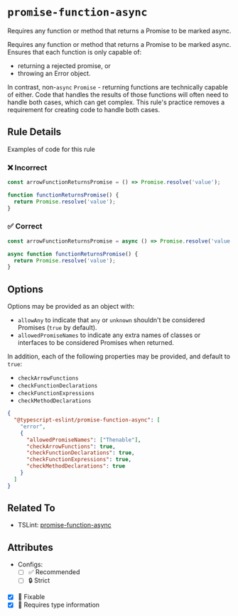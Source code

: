 # `promise-function-async`

Requires any function or method that returns a Promise to be marked async.

Requires any function or method that returns a Promise to be marked async.
Ensures that each function is only capable of:

- returning a rejected promise, or
- throwing an Error object.

In contrast, non-`async` `Promise` - returning functions are technically capable of either.
Code that handles the results of those functions will often need to handle both cases, which can get complex.
This rule's practice removes a requirement for creating code to handle both cases.

## Rule Details

Examples of code for this rule

<!--tabs-->

### ❌ Incorrect

```ts
const arrowFunctionReturnsPromise = () => Promise.resolve('value');

function functionReturnsPromise() {
  return Promise.resolve('value');
}
```

### ✅ Correct

```ts
const arrowFunctionReturnsPromise = async () => Promise.resolve('value');

async function functionReturnsPromise() {
  return Promise.resolve('value');
}
```

## Options

Options may be provided as an object with:

- `allowAny` to indicate that `any` or `unknown` shouldn't be considered Promises (`true` by default).
- `allowedPromiseNames` to indicate any extra names of classes or interfaces to be considered Promises when returned.

In addition, each of the following properties may be provided, and default to `true`:

- `checkArrowFunctions`
- `checkFunctionDeclarations`
- `checkFunctionExpressions`
- `checkMethodDeclarations`

```json
{
  "@typescript-eslint/promise-function-async": [
    "error",
    {
      "allowedPromiseNames": ["Thenable"],
      "checkArrowFunctions": true,
      "checkFunctionDeclarations": true,
      "checkFunctionExpressions": true,
      "checkMethodDeclarations": true
    }
  ]
}
```

## Related To

- TSLint: [promise-function-async](https://palantir.github.io/tslint/rules/promise-function-async)

## Attributes

- Configs:
  - [ ] ✅ Recommended
  - [ ] 🔒 Strict
- [x] 🔧 Fixable
- [x] 💭 Requires type information
